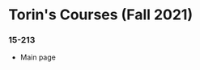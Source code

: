 # Torin's Courses (Fall 2021)

### 15-213

 - Main page 

<!--stackedit_data:
eyJoaXN0b3J5IjpbLTEyMDg0MDgzMjFdfQ==
-->